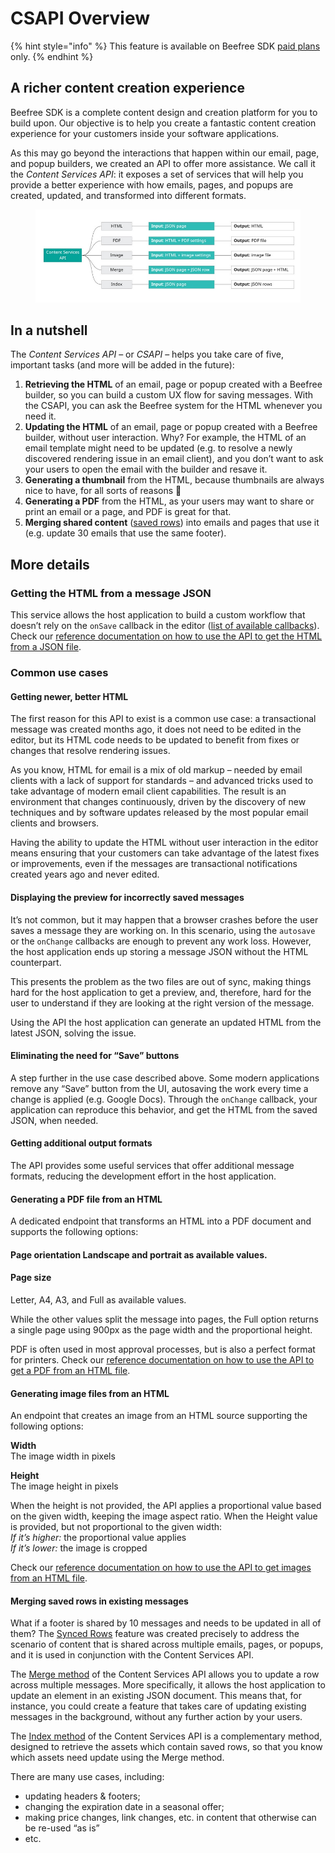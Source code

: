# CSAPI Overview

{% hint style="info" %}
This feature is available on Beefree SDK [paid plans](https://dam.beefree.io/pluginpricing) only.
{% endhint %}

## A richer content creation experience <a href="#a-richer-content-creation-experience" id="a-richer-content-creation-experience"></a>

Beefree SDK is a complete content design and creation platform for you to build upon. Our objective is to help you create a fantastic content creation experience for your customers inside your software applications.

As this may go beyond the interactions that happen within our email, page, and popup builders, we created an API to offer more assistance. We call it the _Content Services API_: it exposes a set of services that will help you provide a better experience with how emails, pages, and popups are created, updated, and transformed into different formats.

<figure><img src="../.gitbook/assets/CSAPI_800.jpg" alt=""><figcaption></figcaption></figure>

## In a nutshell <a href="#in-a-nutshell" id="in-a-nutshell"></a>

The _Content Services API_ – or _CSAPI_ – helps you take care of five, important tasks (and more will be added in the future):

1. **Retrieving the HTML** of an email, page or popup created with a Beefree builder, so you can build a custom UX flow for saving messages. With the CSAPI, you can ask the Beefree system for the HTML whenever you need it.
2. **Updating the HTML** of an email, page or popup created with a Beefree builder, without user interaction. Why? For example, the HTML of an email template might need to be updated (e.g. to resolve a newly discovered rendering issue in an email client), and you don’t want to ask your users to open the email with the builder and resave it.
3. **Generating a thumbnail** from the HTML, because thumbnails are always nice to have, for all sorts of reasons 🙂
4. **Generating a PDF** from the HTML, as your users may want to share or print an email or a page, and PDF is great for that.
5. **Merging shared content** ([saved rows](../saved-rows/)) into emails and pages that use it (e.g. update 30 emails that use the same footer).

## More details

### Getting the HTML from a message JSON <a href="#getting-the-html-from-a-message-json" id="getting-the-html-from-a-message-json"></a>

This service allows the host application to build a custom workflow that doesn’t rely on the `onSave` callback in the editor ([list of available callbacks](../readme/installation/methods-and-events.md)). Check our [reference documentation on how to use the API to get the HTML from a JSON file](content-services-api-reference.md).

### **Common use cases**

#### **Getting newer, better HTML**

The first reason for this API to exist is a common use case: a transactional message was created months ago, it does not need to be edited in the editor, but its HTML code needs to be updated to benefit from fixes or changes that resolve rendering issues.

As you know, HTML for email is a mix of old markup – needed by email clients with a lack of support for standards – and advanced tricks used to take advantage of modern email client capabilities. The result is an environment that changes continuously, driven by the discovery of new techniques and by software updates released by the most popular email clients and browsers.

Having the ability to update the HTML without user interaction in the editor means ensuring that your customers can take advantage of the latest fixes or improvements, even if the messages are transactional notifications created years ago and never edited.

#### **Displaying the preview for incorrectly saved messages**

It’s not common, but it may happen that a browser crashes before the user saves a message they are working on. In this scenario, using the `autosave` or the `onChange` callbacks are enough to prevent any work loss. However, the host application ends up storing a message JSON without the HTML counterpart.

This presents the problem as the two files are out of sync, making things hard for the host application to get a preview, and, therefore, hard for the user to understand if they are looking at the right version of the message.

Using the API the host application can generate an updated HTML from the latest JSON, solving the issue.

#### **Eliminating the need for “Save” buttons**

A step further in the use case described above. Some modern applications remove any “Save” button from the UI, autosaving the work every time a change is applied (e.g. Google Docs). Through the `onChange` callback, your application can reproduce this behavior, and get the HTML from the saved JSON, when needed.

#### Getting additional output formats <a href="#getting-additional-output-formats" id="getting-additional-output-formats"></a>

The API provides some useful services that offer additional message formats, reducing the development effort in the host application.

#### **Generating a PDF file from an HTML**

A dedicated endpoint that transforms an HTML into a PDF document and supports the following options:

#### **Page orientation** Landscape and portrait as available values.

#### **Page size**

Letter, A4, A3, and Full as available values.

While the other values split the message into pages, the Full option returns a single page using 900px as the page width and the proportional height.

PDF is often used in most approval processes, but is also a perfect format for printers. Check our [reference documentation on how to use the API to get a PDF from an HTML file](content-services-api-reference.md).

#### **Generating image files from an HTML**

An endpoint that creates an image from an HTML source supporting the following options:

**Width**\
The image width in pixels

**Height**\
The image height in pixels

When the height is not provided, the API applies a proportional value based on the given width, keeping the image aspect ratio. When the Height value is provided, but not proportional to the given width:\
_If it’s higher:_ the proportional value applies\
_If it’s lower:_ the image is cropped

Check our [reference documentation on how to use the API to get images from an HTML file](content-services-api-reference.md).

#### Merging saved rows in existing messages <a href="#merging-saved-rows-in-existing-messages" id="merging-saved-rows-in-existing-messages"></a>

What if a footer is shared by 10 messages and needs to be updated in all of them? The [Synced Rows](../saved-rows/synced-rows.md) feature was created precisely to address the scenario of content that is shared across multiple emails, pages, or popups, and it is used in conjunction with the Content Services API.

The [Merge method](content-services-api-reference.md) of the Content Services API allows you to update a row across multiple messages. More specifically, it allows the host application to update an element in an existing JSON document. This means that, for instance, you could create a feature that takes care of updating existing messages in the background, without any further action by your users.

The [Index method](content-services-api-reference.md) of the Content Services API is a complementary method, designed to retrieve the assets which contain saved rows, so that you know which assets need update using the Merge method.

There are many use cases, including:

* updating headers & footers;
* changing the expiration date in a seasonal offer;
* making price changes, link changes, etc. in content that otherwise can be re-used “as is”
* etc.
